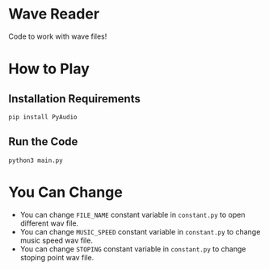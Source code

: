 # Wave Reader

Code to work with wave files!

# How to Play

## Installation Requirements

```
pip install PyAudio
```

## Run the Code

```
python3 main.py
```

#

# You Can Change

- You can change `FILE_NAME` constant variable in `constant.py` to open different wav file.
- You can change `MUSIC_SPEED` constant variable in `constant.py` to change music speed wav file.
- You can change `STOPING` constant variable in `constant.py` to change stoping point wav file.
